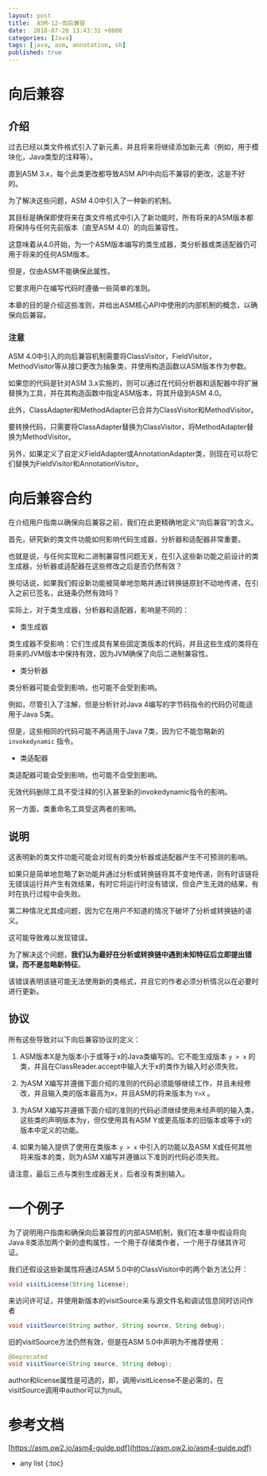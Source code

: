 ```yaml
---
layout: post
title:  ASM-12-向后兼容
date:  2018-07-20 13:43:31 +0800
categories: [Java]
tags: [java, asm, annotation, sh]
published: true
---
```


# 向后兼容

## 介绍

过去已经以类文件格式引入了新元素，并且将来将继续添加新元素（例如，用于模块化，Java类型的注释等）。

直到ASM 3.x，每个此类更改都导致ASM API中向后不兼容的更改，这是不好的。

为了解决这些问题，ASM 4.0中引入了一种新的机制。

其目标是确保即使将来在类文件格式中引入了新功能时，所有将来的ASM版本都将保持与任何先前版本（直至ASM 4.0）的向后兼容性。

这意味着从4.0开始，为一个ASM版本编写的类生成器，类分析器或类适配器仍可用于将来的任何ASM版本。

但是，仅由ASM不能确保此属性。

它要求用户在编写代码时遵循一些简单的准则。

本章的目的是介绍这些准则，并给出ASM核心API中使用的内部机制的概念，以确保向后兼容。

### 注意

ASM 4.0中引入的向后兼容机制需要将ClassVisitor，FieldVisitor，MethodVisitor等从接口更改为抽象类，并使用构造函数以ASM版本作为参数。

如果您的代码是针对ASM 3.x实施的，则可以通过在代码分析器和适配器中将扩展替换为工具，并在其构造函数中指定ASM版本，将其升级到ASM 4.0。

此外，ClassAdapter和MethodAdapter已合并为ClassVisitor和MethodVisitor。

要转换代码，只需要将ClassAdapter替换为ClassVisitor，将MethodAdapter替换为MethodVisitor。 

另外，如果定义了自定义FieldAdapter或AnnotationAdapter类，则现在可以将它们替换为FieldVisitor和AnnotationVisitor。


# 向后兼容合约

在介绍用户指南以确保向后兼容之前，我们在此更精确地定义“向后兼容”的含义。

首先，研究新的类文件功能如何影响代码生成器，分析器和适配器非常重要。

也就是说，与任何实现和二进制兼容性问题无关，在引入这些新功能之前设计的类生成器，分析器或适配器在这些修改之后是否仍然有效？

换句话说，如果我们假设新功能被简单地忽略并通过转换链原封不动地传递，在引入之前已签名，此链条仍然有效吗？

实际上，对于类生成器，分析器和适配器，影响是不同的：

- 类生成器

类生成器不受影响：它们生成具有某些固定类版本的代码，并且这些生成的类将在将来的JVM版本中保持有效，因为JVM确保了向后二进制兼容性。

- 类分析器

类分析器可能会受到影响，也可能不会受到影响。 

例如，尽管引入了注解，但是分析针对Java 4编写的字节码指令的代码仍可能适用于Java 5类。

但是，这些相同的代码可能不再适用于Java 7类，因为它不能忽略新的 `invokedynamic` 指令。

- 类适配器

类适配器可能会受到影响，也可能不会受到影响。 

无效代码删除工具不受注释的引入甚至新的invokedynamic指令的影响。

另一方面，类重命名工具受这两者的影响。

## 说明

这表明新的类文件功能可能会对现有的类分析器或适配器产生不可预测的影响。

如果只是简单地忽略了新功能并通过分析或转换链将其不变地传递，则有时该链将无错误运行并产生有效结果，有时它将运行时没有错误，但会产生无效的结果，有时在执行过程中会失败。

第二种情况尤其成问题，因为它在用户不知道的情况下破坏了分析或转换链的语义。

这可能导致难以发现错误。

为了解决这个问题，**我们认为最好在分析或转换链中遇到未知特征后立即提出错误，而不是忽略新特征**。

该错误表明该链可能无法使用新的类格式，并且它的作者必须分析情况以在必要时进行更新。

## 协议

所有这些导致对以下向后兼容协议的定义：

1. ASM版本X是为版本小于或等于x的Java类编写的。它不能生成版本 `y > x` 的类，并且在ClassReader.accept中输入大于x的类作为输入时必须失败。

2. 为ASM X编写并遵循下面介绍的准则的代码必须能够继续工作，并且未经修改，并且输入类的版本最高为x，并且ASM的将来版本为 `Y>X` 。

3. 为ASM X编写并遵循下面介绍的准则的代码必须继续使用未经声明的输入类，这些类的声明版本为y，但仅使用具有ASM Y或更高版本的旧版本或等于x的版本中定义的功能。

4. 如果为输入提供了使用在类版本 `y > x` 中引入的功能以及ASM X或任何其他将来版本的类，则为ASM X编写并遵循以下准则的代码必须失败。

请注意，最后三点与类别生成器无关，后者没有类别输入。


# 一个例子

为了说明用户指南和确保向后兼容性的内部ASM机制，我们在本章中假设将向Java 8类添加两个新的虚构属性，一个用于存储类作者，一个用于存储其许可证。 

我们还假设这些新属性将通过ASM 5.0中的ClassVisitor中的两个新方法公开：

```java
void visitLicense(String license);
```

来访问许可证，并使用新版本的visitSource来与源文件名和调试信息同时访问作者

```java
void visitSource(String author, String source, String debug);
```

旧的visitSource方法仍然有效，但是在ASM 5.0中声明为不推荐使用：

```java
@Deprecated 
void visitSource(String source, String debug);
```

author和license属性是可选的，即，调用visitLicense不是必需的，在visitSource调用中author可以为null。

# 参考文档

[https://asm.ow2.io/asm4-guide.pdf](https://asm.ow2.io/asm4-guide.pdf)

* any list
{:toc}